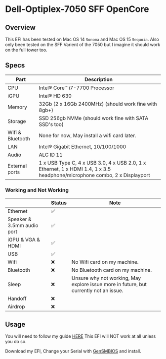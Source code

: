 # Dell-Optiplex-7050 SFF OpenCore
## Overview

This EFI has been tested on Mac OS 14 `Sonoma` and Mac OS 15 `Sequoia`.
Also only been tested on the SFF Varient of the 7050 but I imagine it should work on the full tower too. 

## Specs

| Part             | Description                                                                                                    |
| ---------------- | -------------------------------------------------------------------------------------------------------------- |
| CPU              | Intel® Core™ i7-7700 Processor                                                                                 |
| iGPU             | Intel® HD 630                                                                                                  |
| Memory           | 32Gb (2 x 16Gb 2400MHz) (should work fine with 8gb+)                                                           |
| Storage          | SSD 256gb NVMe (should work fine with SATA SSD's too)                                                          |
| Wifi & Bluetooth | None for now, May install a wifi card later.                                                                   |
| LAN              | Intel® Gigabit Ethernet, 10/100/1000                                                                           |
| Audio            | ALC ID 11                                                                                                      |
| External ports   | 1 x USB Type C, 4 x USB 3.0, 4 x USB 2.0, 1 x Ethernet, 1 x HDMI 1.4, 1 x 3.5 headphone/microphone combo, 2 x Displayport |

### Working and Not Working

|                                                   | Status | Note                              |
| ------------------------------------------------- | ------ | ----------------------------------|
| Ethernet                                          | ✅     |                                   |
| Speaker & 3.5mm audio port                        | ✅     |                                   |
| iGPU & VGA & HDMI                                 | ✅     |                                   |
| USB                                               | ✅     |                                   |
| Wifi                                              | ❌     |No Wifi card on my machine.        |
| Bluetooth                                         | ❌     |No Bluetooth card on my machine.   |
| Sleep                                             | ❌     |Unsure why not working, May explore issue more in future, but currently not an issue.   |
| Handoff                                           | ❌     |                                   |
| Airdrop                                           | ❌     |                                   |


## Usage

You will need to follow my guide [HERE](https://github.com/lukeshondas/Dell-Optiplex-7050-OpenCore/blob/main/Bios%20Guide) This EFI will NOT work at all unless you do so.

Download my EFI, Change your Serial with [GenSMBIOS](https://github.com/corpnewt/GenSMBIOS) and install.
